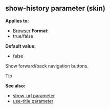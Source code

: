 ## show-history parameter (skin)


**Applies to:**
+   [Browser](/ref/skin/control/browser.md) 
**Format:**
+   true/false

**Default value:**
+   false


Show forward/back navigation buttons.

> [!TIP] 
> **See also:**
> +   [show-url parameter](/ref/skin/param/show-url.md) 
> +   [use-title parameter](/ref/skin/param/use-title.md) 